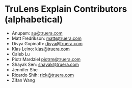 # TruLens Explain Contributors (alphabetical)

* Anupam: <au@truera.com>
* Matt Fredrikson: <matt@truera.com>
* Divya Gopinath: <divya@truera.com>
* Klas Leino: <klas@truera.com>
* Caleb Lu
* Piotr Mardziel <piotrm@truera.com>
* Shayak Sen: <shayak@truera.com>
* Jennifer She
* Ricardo Shih: <rick@truera.com>
* Zifan Wang

